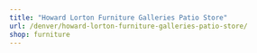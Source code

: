 ```yaml
---
title: "Howard Lorton Furniture Galleries Patio Store"
url: /denver/howard-lorton-furniture-galleries-patio-store/
shop: furniture
---
```

